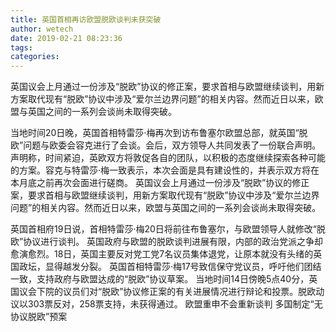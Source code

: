```yaml
---
title: 英国首相再访欧盟脱欧谈判未获突破
author: wetech
date: 2019-02-21 08:23:36
tags: 
categories: 
---
```

英国议会上月通过一份涉及“脱欧”协议的修正案，要求首相与欧盟继续谈判，用新方案取代现有“脱欧”协议中涉及“爱尔兰边界问题”的相关内容。然而近日以来，欧盟与英国之间的一系列会谈尚未取得突破。
<!-- more -->
当地时间20日晚，英国首相特雷莎·梅再次到访布鲁塞尔欧盟总部，就英国“脱欧”问题与欧委会容克进行了会谈。会后，双方领导人共同发表了一份联合声明。声明称，时间紧迫，英欧双方将敦促各自的团队，以积极的态度继续探索各种可能的方案。容克与特雷莎·梅一致表示，本次会面是具有建设性的，并表示双方将在本月底之前再次会面进行磋商。
英国议会上月通过一份涉及“脱欧”协议的修正案，要求首相与欧盟继续谈判，用新方案取代现有“脱欧”协议中涉及“爱尔兰边界问题”的相关内容。然而近日以来，欧盟与英国之间的一系列会谈尚未取得突破。
 
 
英国首相府19日说，首相特雷莎·梅20日将前往布鲁塞尔，与欧盟领导人就修改“脱欧”协议进行谈判。
英国政府与欧盟的脱欧谈判进展有限，内部的政治党派之争却愈演愈烈。18日，英国主要反对党工党7名议员集体退党，让原本就没有头绪的英国政坛，显得越发分裂。
英国首相特雷莎·梅17号致信保守党议员，呼吁他们团结一致，支持政府与欧盟达成的“脱欧”协议草案。
当地时间14日傍晚5点40分，英国议会下院的议员们对“脱欧”协议修正案的有关进展情况进行辩论和投票。脱欧动议以303票反对，258票支持，未获得通过。
欧盟重申不会重新谈判 多国制定“无协议脱欧”预案
